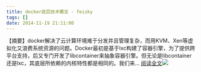 ```yaml
---
title: docker底层技术概览 - feisky
tags: []
date: 2014-11-19 21:11:00
---
```


【摘要】docker解决了云计算环境难于分发并且管理复杂，而用KVM、Xen等虚拟化又浪费系统资源的问题。Docker最初是基于lxc构建了容器引擎，为了提供跨平台支持，后又专门开发了libcontainer来抽象容器引擎。但无论是libcontainer还是lxc，其底层所依赖的内核特性都是相同的。我们来... [阅读全文](http://www.cnblogs.com/feisky/p/4105739.html)![](http://counter.cnblogs.com/blog/rss/4105739)